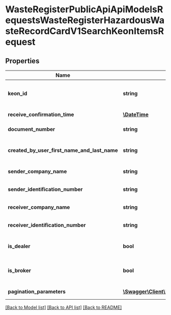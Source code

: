 # WasteRegisterPublicApiApiModelsRequestsWasteRegisterHazardousWasteRecordCardV1SearchKeonItemsRequest

## Properties
Name | Type | Description | Notes
------------ | ------------- | ------------- | -------------
**keon_id** | **string** | Id karty ewidencji odpadów niebezpiecznych | [optional] 
**receive_confirmation_time** | [**\DateTime**](\DateTime.md) | Data otrzymania potwierdzenia | [optional] 
**document_number** | **string** | Numer dokumentu | [optional] 
**created_by_user_first_name_and_last_name** | **string** | Imię i nazwisko użytkownika tworzącego kartę | [optional] 
**sender_company_name** | **string** | Nazwa podmiotu przekazującego | [optional] 
**sender_identification_number** | **string** | Numer rejestrowy przekazującego | [optional] 
**receiver_company_name** | **string** | Nazwa podmiotu przejmującego | [optional] 
**receiver_identification_number** | **string** | Numer rejestrowy przejmującego | [optional] 
**is_dealer** | **bool** | Działalność jako sprzedawca odpadów | [optional] 
**is_broker** | **bool** | Działalność jako pośrednik w obrocie odpadami | [optional] 
**pagination_parameters** | [**\Swagger\Client\Model\WasteRegisterPublicApiApiModelsCollectionsPaginationParameters**](WasteRegisterPublicApiApiModelsCollectionsPaginationParameters.md) | Parametry stronicowania | [optional] 

[[Back to Model list]](../README.md#documentation-for-models) [[Back to API list]](../README.md#documentation-for-api-endpoints) [[Back to README]](../README.md)


